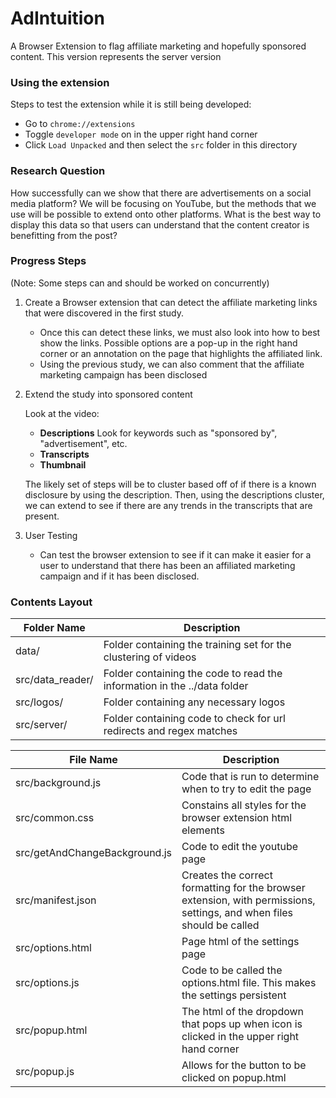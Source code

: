 # AdIntuition
A Browser Extension to flag affiliate marketing and hopefully sponsored content. This version represents the server version

### Using the extension
Steps to test the extension while it is still being developed:
* Go to `chrome://extensions`
* Toggle `developer mode` on in the upper right hand corner
* Click `Load Unpacked` and then select the `src` folder in this directory


### Research Question
How successfully can we show that there are advertisements on a social media platform? We will be focusing on YouTube, but the methods that we use will be possible to extend onto other platforms. What is the best way to display this data so that users can understand that the content creator is benefitting from the post?


### Progress Steps
(Note: Some steps can and should be worked on concurrently)
1. Create a Browser extension that can detect the affiliate marketing links that were discovered in the first study. 
	* Once this can detect these links, we must also look into how to best show the links. Possible options are a pop-up in the right hand corner or an annotation on the page that highlights the affiliated link.
	* Using the previous study, we can also comment that the affiliate marketing campaign has been disclosed

2. Extend the study into sponsored content
	
	Look at the video:
	* **Descriptions** Look for keywords such as "sponsored by", "advertisement", etc.
	* **Transcripts**
	* **Thumbnail**

	The likely set of steps will be to cluster based off of if there is a known disclosure by using the description. Then, using the descriptions cluster, we can extend to see if there are any trends in the transcripts that are present.

3. User Testing
	* Can test the browser extension to see if it can make it easier for a user to understand that there has been an affiliated marketing campaign and if it has been disclosed.

### Contents Layout

| Folder Name                    | Description                                                                |
| -----------------              | -----------                                                                |
| data/                          | Folder containing the training set for the clustering of videos            |
| src/data_reader/               | Folder containing the code to read the information in the ../data folder   |
| src/logos/                     | Folder containing any necessary logos                                      |
| src/server/                    | Folder containing code to check for url redirects and regex matches        |

| File Name                      | Description                                                                |
| -----------------              | -----------                                                                | 
| src/background.js              | Code that is run to determine when to try to edit the page                 |
| src/common.css                 | Constains all styles for the browser extension html elements               |
| src/getAndChangeBackground.js  | Code to edit the youtube page                                              |
| src/manifest.json              | Creates the correct formatting for the browser extension, with permissions, settings, and when files should be called |
| src/options.html               | Page html of the settings page                                             |
| src/options.js                 | Code to be called the options.html file. This makes the settings persistent|
| src/popup.html                 | The html of the dropdown that pops up when icon is clicked in the upper right hand corner |
| src/popup.js                   | Allows for the button to be clicked on popup.html                          |



